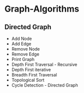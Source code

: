 # Graph-Algorithms
## Directed Graph
* Add Node
* Add Edge
* Remove Node
* Remove Edge
* Print Graph
* Depth First Traversal - Recursive
* Depth First iterative
* Breadth First Traversal
* Topological Sort
* Cycle Detection - Directed Graph